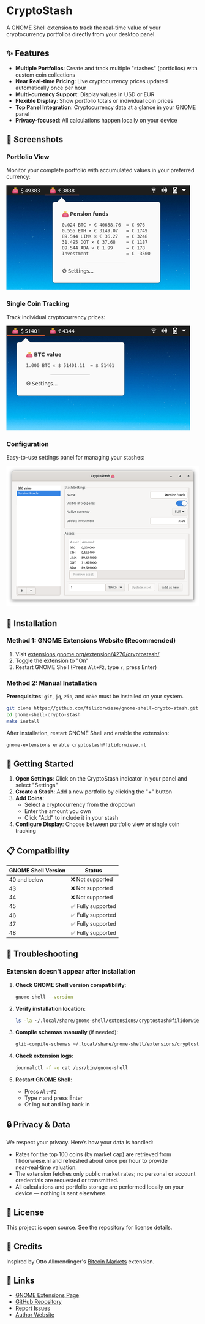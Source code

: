 # CryptoStash

A GNOME Shell extension to track the real-time value of your cryptocurrency portfolios directly from your desktop panel.

## ✨ Features

- **Multiple Portfolios**: Create and track multiple "stashes" (portfolios) with custom coin collections
- **Near Real-time Pricing**: Live cryptocurrency prices updated automatically once per hour
- **Multi-currency Support**: Display values in USD or EUR
- **Flexible Display**: Show portfolio totals or individual coin prices
- **Top Panel Integration**: Cryptocurrency data at a glance in your GNOME panel
- **Privacy-focused**: All calculations happen locally on your device

## 📸 Screenshots

### Portfolio View
Monitor your complete portfolio with accumulated values in your preferred currency:

<img src="https://raw.githubusercontent.com/filidorwiese/gnome-shell-crypto-stash/main/screens/extension1.png">

### Single Coin Tracking
Track individual cryptocurrency prices:

<img src="https://raw.githubusercontent.com/filidorwiese/gnome-shell-crypto-stash/main/screens/extension2.png">

### Configuration
Easy-to-use settings panel for managing your stashes:

<img src="https://raw.githubusercontent.com/filidorwiese/gnome-shell-crypto-stash/main/screens/preferences.png">

## 🔧 Installation

### Method 1: GNOME Extensions Website (Recommended)

1. Visit [extensions.gnome.org/extension/4276/cryptostash/](https://extensions.gnome.org/extension/4276/cryptostash/)
2. Toggle the extension to "On"
3. Restart GNOME Shell (Press `Alt+F2`, type `r`, press Enter)

### Method 2: Manual Installation

**Prerequisites**: `git`, `jq`, `zip`, and `make` must be installed on your system.

```bash
git clone https://github.com/filidorwiese/gnome-shell-crypto-stash.git
cd gnome-shell-crypto-stash
make install
```

After installation, restart GNOME Shell and enable the extension:
```bash
gnome-extensions enable cryptostash@filidorwiese.nl
```

## 🚀 Getting Started

1. **Open Settings**: Click on the CryptoStash indicator in your panel and select "Settings"
2. **Create a Stash**: Add a new portfolio by clicking the "+" button
3. **Add Coins**:
   - Select a cryptocurrency from the dropdown
   - Enter the amount you own
   - Click "Add" to include it in your stash
4. **Configure Display**: Choose between portfolio view or single coin tracking

## 📋 Compatibility

| GNOME Shell Version | Status |
|---------------------|---------|
| 40 and below        | ❌ Not supported |
| 43                  | ❌ Not supported |
| 44                  | ❌ Not supported |
| 45                  | ✅ Fully supported |
| 46                  | ✅ Fully supported |
| 47                  | ✅ Fully supported |
| 48                  | ✅ Fully supported |

## 🐛 Troubleshooting

### Extension doesn't appear after installation

1. **Check GNOME Shell version compatibility**:
   ```bash
   gnome-shell --version
   ```

2. **Verify installation location**:
   ```bash
   ls -la ~/.local/share/gnome-shell/extensions/cryptostash@filidorwiese.nl/
   ```

3. **Compile schemas manually** (if needed):
   ```bash
   glib-compile-schemas ~/.local/share/gnome-shell/extensions/cryptostash@filidorwiese.nl/schemas/
   ```

4. **Check extension logs**:
   ```bash
   journalctl -f -o cat /usr/bin/gnome-shell
   ```

5. **Restart GNOME Shell**:
   - Press `Alt+F2`
   - Type `r` and press Enter
   - Or log out and log back in

## 🔒 Privacy & Data

We respect your privacy. Here’s how your data is handled:

- Rates for the top 100 coins (by market cap) are retrieved from filidorwiese.nl and refreshed about once per hour to provide near‑real‑time valuation.
- The extension fetches only public market rates; no personal or account credentials are requested or transmitted.
- All calculations and portfolio storage are performed locally on your device — nothing is sent elsewhere.

## 📄 License

This project is open source. See the repository for license details.

## 🙏 Credits

Inspired by Otto Allmendinger's [Bitcoin Markets](https://github.com/OttoAllmendinger/gnome-shell-bitcoin-markets/) extension.

## 🔗 Links

- [GNOME Extensions Page](https://extensions.gnome.org/extension/4276/cryptostash/)
- [GitHub Repository](https://github.com/filidorwiese/gnome-shell-crypto-stash)
- [Report Issues](https://github.com/filidorwiese/gnome-shell-crypto-stash/issues)
- [Author Website](https://filidorwiese.nl)
